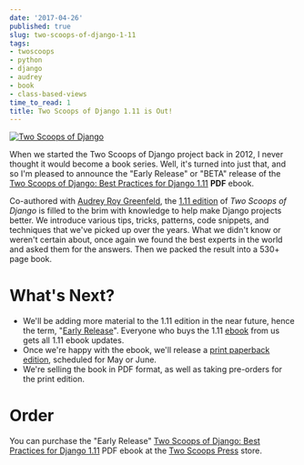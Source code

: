 ```yaml
---
date: '2017-04-26'
published: true
slug: two-scoops-of-django-1-11
tags:
- twoscoops
- python
- django
- audrey
- book
- class-based-views
time_to_read: 1
title: Two Scoops of Django 1.11 is Out!
---
```


[![Two Scoops of Django](https://cdn.shopify.com/s/files/1/0304/6901/files/tsd-111-alpha-470x235.jpg?2934688328290951771)](http://roygreenfeld.com/products/two-scoops-of-django-1-11)

When we started the Two Scoops of Django project back in 2012, I never
thought it would become a book series. Well, it's turned into just
that, and so I'm pleased to announce the "Early Release" or "BETA"
release of the [Two Scoops of Django: Best Practices for Django
1.11](http://roygreenfeld.com/products/two-scoops-of-django-1-11)
**PDF** ebook.

Co-authored with [Audrey Roy Greenfeld](https://twitter.com/audreyr),
the [1.11
edition](http://roygreenfeld.com/products/two-scoops-of-django-1-11)
of *Two Scoops of Django* is filled to the brim with knowledge to help
make Django projects better. We introduce various tips, tricks,
patterns, code snippets, and techniques that we've picked up over the
years. What we didn't know or weren't certain about, once again we
found the best experts in the world and asked them for the answers. Then
we packed the result into a 530+ page book.

What's Next?
=============

-   We'll be adding more material to the 1.11 edition in the near
    future, hence the term, "[Early
    Release](http://roygreenfeld.com/pages/two-scoops-of-django-1-11-faq#what-does-early-release-mean)".
    Everyone who buys the 1.11
    [ebook](http://roygreenfeld.com/products/two-scoops-of-django-1-11)
    from us gets all 1.11 ebook updates.
-   Once we're happy with the ebook, we'll release a [print paperback
    edition](http://roygreenfeld.com/pages/two-scoops-of-django-1-11-faq#what-formats),
    scheduled for May or June.
-   We're selling the book in PDF format, as well as taking pre-orders
    for the print edition.

Order
=====

You can purchase the "Early Release" [Two Scoops of Django: Best
Practices for Django
1.11](http://roygreenfeld.com/products/two-scoops-of-django-1-11) PDF
ebook at the [Two Scoops
Press](http://roygreenfeld.com/products/two-scoops-of-django-1-11)
store.
